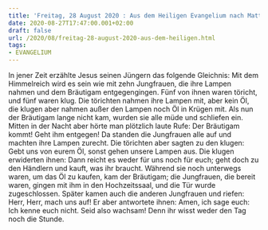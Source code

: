 ```yaml
---
title: 'Freitag, 28 August 2020 : Aus dem Heiligen Evangelium nach Matthäus - Mt 25,1-13.'
date: 2020-08-27T17:47:00.001+02:00
draft: false
url: /2020/08/freitag-28-august-2020-aus-dem-heiligen.html
tags: 
- EVANGELIUM
---
```


In jener Zeit erzählte Jesus seinen Jüngern das folgende Gleichnis: Mit dem Himmelreich wird es sein wie mit zehn Jungfrauen, die ihre Lampen nahmen und dem Bräutigam entgegengingen. Fünf von ihnen waren töricht, und fünf waren klug. Die törichten nahmen ihre Lampen mit, aber kein Öl, die klugen aber nahmen außer den Lampen noch Öl in Krügen mit. Als nun der Bräutigam lange nicht kam, wurden sie alle müde und schliefen ein. Mitten in der Nacht aber hörte man plötzlich laute Rufe: Der Bräutigam kommt! Geht ihm entgegen! Da standen die Jungfrauen alle auf und machten ihre Lampen zurecht. Die törichten aber sagten zu den klugen: Gebt uns von eurem Öl, sonst gehen unsere Lampen aus. Die klugen erwiderten ihnen: Dann reicht es weder für uns noch für euch; geht doch zu den Händlern und kauft, was ihr braucht. Während sie noch unterwegs waren, um das Öl zu kaufen, kam der Bräutigam; die Jungfrauen, die bereit waren, gingen mit ihm in den Hochzeitssaal, und die Tür wurde zugeschlossen. Später kamen auch die anderen Jungfrauen und riefen: Herr, Herr, mach uns auf! Er aber antwortete ihnen: Amen, ich sage euch: Ich kenne euch nicht. Seid also wachsam! Denn ihr wisst weder den Tag noch die Stunde.